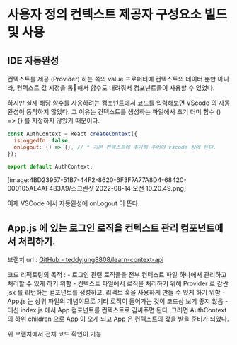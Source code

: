 # 사용자 정의 컨텍스트 제공자 구성요소 빌드 및 사용

## IDE 자동완성

컨텍스트를 제공 (Provider) 하는 쪽의 value 프로퍼티에 컨텍스트의 데이터 뿐만 아니라, 컨텍스트 값 지정을 통해서 함수도 내려줘서 컴포넌트들이 사용할 수 있었다.

하지만 실제 해당 함수를 사용하려는 컴포넌트에서 코드를 입력해보면 VScode 의 자동 완성이 동작하지 않았다.
그 이유는 컨텍스트를 생성하는 파일에서 초기 더미 함수 () => {} 를 지정하지 않았기 때문이다.

```jsx
const AuthContext = React.createContext({
  isLoggedIn: false,
  onLogout: () => {}, // * 기본 컨텍스트에 추가해 주어야 vscode 상에 뜬다.
});

export default AuthContext;
```

[image:4BD23957-51B7-44F2-8620-6F3F7A77A8D4-68420-000105AE4AF483A9/스크린샷 2022-08-14 오전 10.20.49.png]

이제 VSCode 에서 자동완성에 onLogout 이 뜬다.

## App.js 에 있는 로그인 로직을 컨텍스트 관리 컴포넌트에서 처리하기.

브랜치 url : [GitHub - teddyjung8808/learn-context-api](https://github.com/teddyjung8808/learn-context-api)

코드 리팩토링의 목적 : - 로그인 관련 로직들을 전부 컨텍스트 파일 하나에서 관리하고 처리할 수 있게 하기 위함 - 컨텍스트 파일에서 로직을 처리하기 위해 Provider 로 감싼 jsx 를 리턴하는 컴포넌트를 생성하고, 리액트 훅을 사용하게 만들 수 있게 하기 위함 - App.js 는 상위 파일의 개념이므로 기타 로직이 들어가는 것이 코드상 보기 좋지 않음 - 대신 index.js 에서 App 컴포넌트를 컨텍스트로 감싸주면 된다. 그러면 AuthContext 의 하위 children 으로 App 이 오게 되고 App 은 컨텍스트의 값을 받을 준비가 되었다.

위 브랜치에서 전체 코드 확인이 가능
